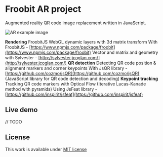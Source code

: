 # Froobit AR project

Augmented reality QR code image replacement written in JavaScript.

![AR example image](https://i.imgur.com/A16nAVu.gif)

**Rendering** 
FroobitJS WebGL dynamic layers with 3d matrix transform
With FroobitJS - [https://www.npmjs.com/package/froobit](https://www.npmjs.com/package/froobit)
Vector and matrix and geometry with Sylvester - [http://sylvester.jcoglan.com/](http://sylvester.jcoglan.com/)
**QR detection** 
Detecting QR code position & alignment markers and corner keypoints
With JsQR library - [https://github.com/cozmo/jsQR](https://github.com/cozmo/jsQR) (JavaScript library for QR code detection and decoding)
**Keypoint tracking** 
Tracking QR code markers with Optical Flow (Iterative Lucas-Kanade method with pyramids)
Using JsFeat library - [https://github.com/inspirit/jsfeat](https://github.com/inspirit/jsfeat)

## Live demo
// TODO
## License

 
This work is available under [MIT license](./LICENSE)
